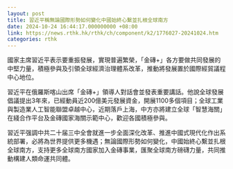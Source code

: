 ```yaml
---
layout: post
title: 習近平稱無論國際形勢如何變化中國始終心繫並扎根全球南方
date: 2024-10-24 16:44:17.000000000 +08:00
link: https://news.rthk.hk/rthk/ch/component/k2/1776027-20241024.htm
categories: rthk
---
```


國家主席習近平表示要重振發展，實現普遍繁榮，「金磚+」各方要做共同發展的中堅力量，積極參與及引領全球經濟治理體系改革，推動將發展置於國際經貿議程中心地位。

習近平在俄羅斯喀山出席「金磚+」領導人對話會並發表重要講話。他說全球發展倡議提出3年來，已經動員近200億美元發展資金，開展1100多個項目；全球工業與製造業人工智能聯盟卓越中心，近期落戶上海，中方亦將建立全球「智慧海關」在綫合作平台及金磚國家海關示範中心，歡迎各國積極參與。

習近平强調中共二十届三中全會就進一步全面深化改革、推進中國式現代化作出系統部署，必將為世界提供更多機遇；無論國際形勢如何變化，中國始終心繫並扎根全球南方，支持更多全球南方國家加入金磚事業，匯聚全球南方磅礴力量，共同推動構建人類命運共同體。
